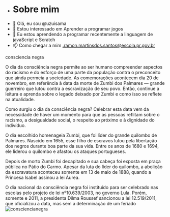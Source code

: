 - # Sobre mim
-  👋 Olá, eu sou @uzuisama
- 👀 Estou interessado em  Aprender a programar jogos 
- 🌱 Eu estou aprendendo a programar recentemente a linguagem de javaScript e Scratch
- 📫 Como chegar a mim .ramon.martinsdos.santos@escola.pr.gov.br

<!---
uzuisama/uzuisama is a ✨ special ✨ repository because its `README.md` (this file) appears on your GitHub profile.
You can click the Preview link to take a look at your changes.
--->
consciencia negra

O dia da consciência negra permite ao ser humano compreender aspectos do racismo e do esforço de uma parte da população contra o preconceito que ainda permeia a sociedade. As comemorações acontecem dia 20 de novembro, em referência à data da morte de Zumbi dos Palmares — grande guerreiro que lutou contra a escravização de seu povo. Então, continue a leitura e aprenda sobre o legado deixado por Zumbi e como isso se reflete na atualidade.

Como surgiu o dia da consciência negra?
Celebrar esta data vem da necessidade de haver um momento para que as pessoas reflitam sobre o racismo, a desigualdade social, o respeito ao próximo e à dignidade do indivíduo.

O dia escolhido homenageia Zumbi, que foi líder do grande quilombo de Palmares. Nascido em 1655, esse filho de escravos lutou pela libertação dos negros durante boa parte da sua vida. Entre os anos de 1680 e 1694, ele liderou o quilombo e afastou os ataques portugueses.

Depois de morto Zumbi foi decapitado e sua cabeça foi exposta em praça pública no Pátio do Carmo. Apesar da luta do líder do quilombo, a abolição da escravatura aconteceu somente em 13 de maio de 1888, quando a Princesa Isabel assinou a lei Áurea.

O dia nacional da consciência negra foi instituído para ser celebrado nas escolas pelo projeto de lei nº10.639/2003, no governo Lula. Porém, somente e 2011, a presidenta Dilma Roussef sancionou a lei 12.519/2011, que oficializou a data, mas sem a determinação de um feriado
 ![consciencianegra](https://user-images.githubusercontent.com/113721030/200056470-00569e1d-66d2-4483-b074-3942944f5428.jpg)
